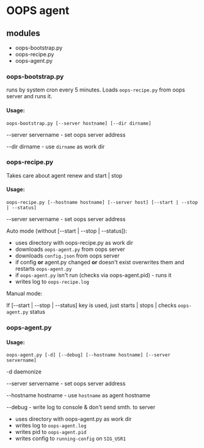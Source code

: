 # OOPS agent

## modules
* oops-bootstrap.py
* oops-recipe.py
* oops-agent.py

### oops-bootstrap.py
runs by system cron every 5 minutes. Loads `oops-recipe.py`
from oops server and runs it.

#### Usage:

`oops-bootstrap.py [--server hostname] [--dir dirname]`

--server servername - set oops server address

--dir dirname - use `dirname` as work dir

### oops-recipe.py

Takes care about agent renew and start | stop

#### Usage:

`oops-recipe.py [--hostname hostname] [--server host] [--start | --stop | --status]`

--server servername - set oops server address

Auto mode (without [--start | --stop | --status]):

* uses directory with oops-recipe.py as work dir
* downloads `oops-agent.py` from oops server
* downloads `config.json` from oops server
* if config **or** agent.py changed **or** doesn't exist overwrites them and
restarts `oops-agent.py`
* if `oops-agent.py` isn't run (checks via oops-agent.pid) - runs it
* writes log to `oops-recipe.log`

Manual mode:

If [--start | --stop | --status] key is used, just starts | stops | checks 
`oops-agent.py` status


### oops-agent.py

#### Usage:

`oops-agent.py [-d] [--debug] [--hostname hostname] [--server servername]`

-d daemonize

--server servername - set oops server address

--hostname hostname - use `hostname` as agent hostname

--debug - write log to console & don't send smth. to server

* uses directory with oops-agent.py as work dir
* writes log to `oops-agent.log`
* writes pid to `oops-agent.pid`
* writes config to `running-config` on `SIG_USR1`
